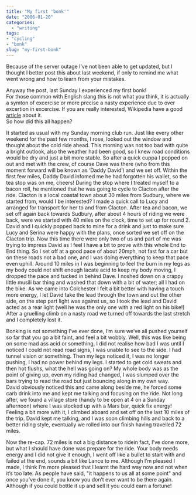 ```yaml
---
title: "My first 'bonk'"
date: "2006-01-20"
categories: 
  - "writing"
tags:
- "cycling"
- "bonk"
slug: "my-first-bonk"
---
```


Because of the server outage I’ve not been able to get updated, but I thought I better post this about last weekend, if only to remind me what went wrong and how to learn from your mistakes.
  
Anyway the post, last Sunday I experienced my first bonk!  
For those common with English slang this is not what you think, it is actually a symton of excercise or more precise a nasty experience due to over excertion in excercise. If you are really interested, Wikipedia have a good [article](https://en.wikipedia.org/wiki/Bonk_(condition)) about it.  
So how did this all happen?  
  
It started as usual with my Sunday morning club run. Just like every other weekend for the past few months, I rose, looked out the window and thought about the cold ride ahead. This morning was not too bad with quite a bright outlook, also the weather had been good, so I knew road conditions would be dry and just a bit more stable. So after a quick cuppa I popped on out and met with the crew, of course Dave was there (who from this moment forward will be known as ‘Daddy David’) and we set off. Within the first few miles, Daddy David infomed me he had forgotten his wallet, so the tea stop was on me, cheers! During the stop where I treated myself to a bacon roll, he mentioned that he was going to cycle to Clacton after the ride. Clacton is a local coastal town about 30 miles from Sudbury, where we started from, would I be interested? I made a quick call to Lucy and arranged for transport for her to and from Clacton. After tea and bacon, we set off again back towards Sudbury, after about 4 hours of riding we were back, were we started with 40 miles on the clock, time to set up for round 2. David and I quickly popped back to mine for a drink and just to make sure Lucy and Serina were happy with the plans, once sorted we set off on the Clacton trip. Now this time there were only two of us and part of me was trying to impress David as I feel I have a bit to prove with this whole End to End thing. So I set off at a good pace of about 20mph, not fast for a car but on these roads not a bad one, and I was doing everything to keep that pace even uphill. Around 10 miles in I was beginning to feel the burn in my legs as my body could not shift enough lacate acid to keep my body moving, I dropped the pace and tucked in behind Dave. I noshed down on a crappy little musili bar thing and washed that down with a bit of water; all I had on the bike. As we came into Colchester I felt a bit better with having a touch more energy, I let David take the lead through the town and out the other side, on the step part light was against us, so I took the lead and David acted as a rear light (well he was the only one with a red light on his bike!) After a gruelling climb on a nasty road we turned off towards the last stretch and I completely lost it.  

Bonking is not something I’ve ever done, I’m sure we’ve all pushed yourself so far that you go a bit faint, and feel a bit wobbly. Well, this was like being on some mad ass acid or something, I did not realise how bad I was until I noticed I could not read road signs, I was unable to see to the side. I had tunnel vision or something. Then my legs noticed it, I was no longer pushing, I had no power behind my legs. I started to get cold sweats and then hot flushs, what the hell was going on? My whole body was as the point of giving up, even my riding had changed, I was slumped over the bars trying to read the road but just bouncing along in my own way.  
David obviously noticed this and came along beside me, he forced some carb drink into me and kept me talking and focusing on the ride. Not long after, we found a village store (handy to be open at 4 on a Sunday afternoon) where I was stocked up with a Mars bar, quick fix energy!  
Feeling a bit more with it, I climbed aboard and set off on the last 10 miles of the trip. David kept me talking, and I was soon climbing hills and back to a better riding style, eventually we rolled into our finish having travelled 72 miles.  

Now the re-cap. 72 miles is not a big distance to ridein fact, I’ve done more, but what I should have done was prepare for the ride. Your body needs energy and I did not give it enough, I went off like a bullet to start with and failed at the end, sounds a bit like Lance to me. Although I’m pleased I made, I think I’m more pleased that I learnt the hard way now and not when it’s too late. As people have said, "it happens to us all at some point" and once you’ve done it, you know you don’t ever want to be there again. Although if you could bottle it up and sell it you could earn a fortune!
